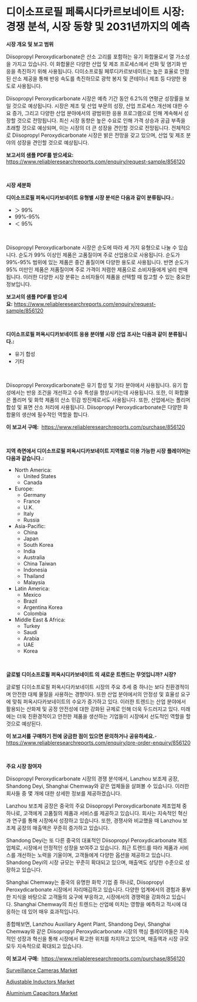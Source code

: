 <p><h1>디이소프로필 페록시다카르보네이트 시장: 경쟁 분석, 시장 동향 및 2031년까지의 예측</h1></p><p><strong>시장 개요 및 보고 범위</strong></p>
<p><p>Diisopropyl Peroxydicarbonate은 산소 고리를 포함하는 유기 화합물로서 열 가소성을 가지고 있습니다. 이 화합물은 다양한 산업 및 제조 프로세스에서 산화 및 염기화 반응을 촉진하기 위해 사용됩니다. 디이소프로필 페루디카르보네이트는 높은 효율로 안정된 산소 제공을 통해 반응 속도를 촉진하므로 광학 봉지 및 콘테이너 제조 등 다양한 용도로 사용됩니다.</p><p>Diisopropyl Peroxydicarbonate 시장은 예측 기간 동안 6.2%의 연평균 성장률을 보일 것으로 예상됩니다. 시장은 제조 및 산업 부문의 성장, 산업 프로세스 개선에 대한 수요 증가, 그리고 다양한 산업 분야에서의 광범위한 응용 프로그램으로 인해 계속해서 성장할 것으로 전망됩니다. 최신 시장 동향은 높은 수요로 인해 가격 상승과 공급 부족을 초래할 것으로 예상되며, 이는 시장의 더 큰 성장을 견인할 것으로 전망됩니다. 전체적으로 Diisopropyl Peroxydicarbonate 시장은 밝은 전망을 갖고 있으며, 산업 및 제조 분야의 성장을 견인할 것으로 예상됩니다.</p></p>
<p><strong>보고서의 샘플 PDF를 받으세요:</strong> <a href="https://www.reliableresearchreports.com/enquiry/request-sample/856120">https://www.reliableresearchreports.com/enquiry/request-sample/856120</a></p>
<p>&nbsp;</p>
<p><strong>시장 세분화</strong></p>
<p><strong>디이소프로필 퍼옥시디카보네이트 유형별 시장 분석은 다음과 같이 분류됩니다.:</strong></p>
<p><ul><li>＞ 99%</li><li>99%-95%</li><li>＜ 95%</li></ul></p>
<p>&nbsp;</p>
<p><p>Diisopropyl Peroxydicarbonate 시장은 순도에 따라 세 가지 유형으로 나눌 수 있습니다. 순도가 99% 이상인 제품은 고품질이며 주로 산업용으로 사용됩니다. 순도가 99%-95% 범위에 있는 제품은 중간 품질이며 다양한 용도로 사용됩니다. 반면 순도가 95% 미만인 제품은 저품질이며 주로 가격이 저렴한 제품으로 소비자들에게 널리 판매됩니다. 이러한 다양한 시장 분류는 소비자들이 제품을 선택할 때 참고할 수 있는 중요한 정보입니다.</p></p>
<p><strong>보고서의 샘플 PDF를 받으세요:</strong>&nbsp;<a href="https://www.reliableresearchreports.com/enquiry/request-sample/856120">https://www.reliableresearchreports.com/enquiry/request-sample/856120</a></p>
<p>&nbsp;</p>
<p><strong> 디이소프로필 퍼옥시디카보네이트 응용 분야별 시장 산업 조사는 다음과 같이 분류됩니다.:</strong></p>
<p><ul><li>유기 합성</li><li>기타</li></ul></p>
<p>&nbsp;</p>
<p><p>Diisopropyl Peroxydicarbonate은 유기 합성 및 기타 분야에서 사용됩니다. 유기 합성에서는 반응 조건을 개선하고 수유 특성을 향상시키는데 사용됩니다. 또한, 이 화합물은 폴리머 및 화학 제품의 산소 민감 방진제로서도 사용됩니다. 또한, 산업에서는 폴리머 합성 및 표면 산소 처리에 사용됩니다. Diisopropyl Peroxydicarbonate은 다양한 화합물의 생산에 필수적인 역할을 합니다.</p></p>
<p><strong>이 보고서 구매:</strong>&nbsp; <a href="https://www.reliableresearchreports.com/purchase/856120">https://www.reliableresearchreports.com/purchase/856120</a></p>
<p>&nbsp;</p>
<p><strong>지역 측면에서 디이소프로필 퍼옥시디카보네이트 지역별로 이용 가능한 시장 플레이어는 다음과 같습니다.:</strong></p>
<p><ul>
    <li>
        North America:
        <ul>
            <li>United States</li>
            <li>Canada</li>
        </ul>
    </li>
    <li>
        Europe:
        <ul>
            <li>Germany</li>
            <li>France</li>
            <li>U.K.</li>
            <li>Italy</li>
            <li>Russia</li>
        </ul>
    </li>
    <li>
        Asia-Pacific:
        <ul>
            <li>China</li>
            <li>Japan</li>
            <li>South Korea</li>
            <li>India</li>
            <li>Australia</li>
            <li>China Taiwan</li>
            <li>Indonesia</li>
            <li>Thailand</li>
            <li>Malaysia</li>
        </ul>
    </li>
    <li>
        Latin America:
        <ul>
            <li>Mexico</li>
            <li>Brazil</li>
            <li>Argentina Korea</li>
            <li>Colombia</li>
        </ul>
    </li>
    <li>
        Middle East & Africa:
        <ul>
            <li>Turkey</li>
            <li>Saudi</li>
            <li>Arabia</li>
            <li>UAE</li>
            <li>Korea</li>
        </ul>
    </li>
    </ul></p>
<p>&nbsp;</p>
<p><strong>글로벌 디이소프로필 퍼옥시디카보네이트 의 새로운 트렌드는 무엇입니까? 시장?</strong></p>
<p><p>글로벌 디이소프로필 퍼옥시다카보네이트 시장의 주요 추세 중 하나는 보다 친환경적이며 안전한 대체 물질을 사용하는 경향이다. 또한 산업 분야에서의 안정성 및 효율성 요구에 맞춰 퍼옥시다카보네이트의 수요가 증가하고 있다. 이러한 트렌드는 산업 분야에서 활용되는 산화제 및 공정 안전성에 대한 강화된 규제로 인해 더욱 두드러지고 있다. 미래에는 더욱 친환경적이고 안전한 제품을 생산하는 기업들이 시장에서 선도적인 역할을 할 것으로 예상된다.</p></p>
<p><strong>이 보고서를 구매하기 전에 궁금한 점이 있으면 문의하거나 공유하세요.</strong>- <a href="https://www.reliableresearchreports.com/enquiry/pre-order-enquiry/856120">https://www.reliableresearchreports.com/enquiry/pre-order-enquiry/856120</a></p>
<p>&nbsp;</p>
<p><strong>주요 시장 참여자</strong></p>
<p><p>Diisopropyl Peroxydicarbonate 시장의 경쟁 분석에서, Lanzhou 보조제 공장, Shandong Deyi, Shanghai Chemway와 같은 업체들을 살펴볼 수 있습니다. 이러한 회사들 중 몇 개에 대한 상세한 정보를 제공하겠습니다.</p><p>Lanzhou 보조제 공장은 중국의 주요 Diisopropyl Peroxydicarbonate 제조업체 중 하나로, 고객에게 고품질의 제품과 서비스를 제공하고 있습니다. 회사는 지속적인 혁신과 연구를 통해 시장에서 성장하고 있습니다. 또한, 경쟁사와 비교했을 때 Lanzhou 보조제 공장의 매출액은 꾸준히 증가하고 있습니다.</p><p>Shandong Deyi는 또 다른 중국의 대표적인 Diisopropyl Peroxydicarbonate 제조업체로, 시장에서 안정적인 성장을 보여주고 있습니다. 최근 트렌드를 따라 제품과 서비스를 개선하는 노력을 기울이며, 고객들에게 다양한 옵션을 제공하고 있습니다. Shandong Deyi의 시장 규모는 꾸준히 확대되고 있으며, 매출액도 상당한 수준으로 성장하고 있습니다.</p><p>Shanghai Chemway는 중국의 유명한 화학 기업 중 하나로, Diisopropyl Peroxydicarbonate 시장에서 자리매김하고 있습니다. 다양한 업계에서의 경험과 풍부한 지식을 바탕으로 고객들의 요구에 부응하고, 시장에서의 경쟁력을 강화하고 있습니다. Shanghai Chemway의 최신 트렌드는 산업에 미치는 영향을 예측하고 적시에 대응하는 데 있어 매우 효과적입니다.</p><p>종합해보면, Lanzhou Auxiliary Agent Plant, Shandong Deyi, Shanghai Chemway와 같은 Diisopropyl Peroxydicarbonate 시장의 핵심 플레이어들은 지속적인 성장과 혁신을 통해 시장에서 확고한 위치를 차지하고 있으며, 매출액과 시장 규모 모두 지속적으로 확대되고 있습니다.</p></p>
<p><strong>이 보고서 구매:</strong>&nbsp;&nbsp;<a href="https://www.reliableresearchreports.com/purchase/856120">https://www.reliableresearchreports.com/purchase/856120</a></p>
<p><p><a href="https://github.com/dimitrishawkinswaynenp91rgz/Market-Research-Report-List-2/blob/main/surveillance-cameras-market.md">Surveillance Cameras Market</a></p><p><a href="https://github.com/danielneavesallisons03mba/Market-Research-Report-List-1/blob/main/adjustable-inductors-market.md">Adjustable Inductors Market</a></p><p><a href="https://github.com/pizolina/Market-Research-Report-List-3/blob/main/aluminium-capacitors-market.md">Aluminium Capacitors Market</a></p></p>

